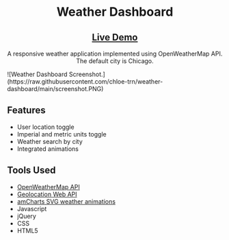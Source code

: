 <h1 align="center">Weather Dashboard</h1>
<h2 align="center"><a  href="https://chloe-trn.github.io/weather-dashboard/"  target="_blank">Live Demo</a></h2>

<p align="center"> A responsive weather application implemented using OpenWeatherMap API. The default city is Chicago. </p>
![Weather Dashboard Screenshot.](https://raw.githubusercontent.com/chloe-trn/weather-dashboard/main/screenshot.PNG)


## Features 
* User location toggle 
* Imperial and metric units toggle
* Weather search by city 
* Integrated animations

## Tools Used
* <a href="https://openweathermap.org/" target="_blank">OpenWeatherMap API</a>
* <a href="https://developer.mozilla.org/en-US/docs/Web/API/Geolocation_API" target="_blank">Geolocation Web API</a>
* <a href="https://www.amcharts.com/free-animated-svg-weather-icons/" target="_blank">amCharts SVG weather animations</a>
* Javascript 
* jQuery
* CSS
* HTML5

